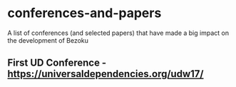# conferences-and-papers
A list of conferences (and selected papers) that have made a big impact on the development of Bezoku
## First UD Conference - https://universaldependencies.org/udw17/
